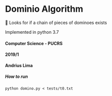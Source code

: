 Dominio Algorithm
===
:beginner: Looks for if a chain of pieces of dominoes exists

Implemented in python 3.7

#### Computer Science - PUCRS
#### 2019/1

**Andrius Lima**

##### How to run
``python domino.py < tests/t0.txt``

